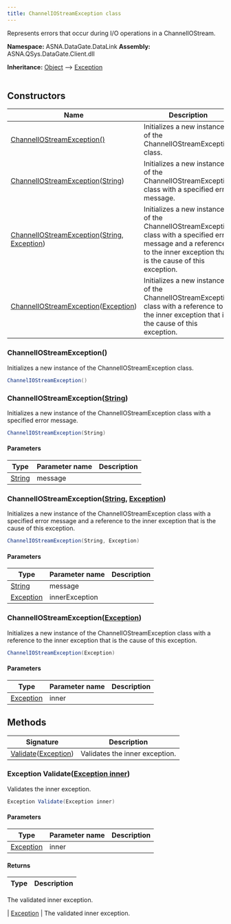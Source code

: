 ```yaml
---
title: ChannelIOStreamException class
---
```


Represents errors that occur during I/O operations in a ChannelIOStream.

**Namespace:** ASNA.DataGate.DataLink
**Assembly:** ASNA.QSys.DataGate.Client.dll

**Inheritance:** [Object](https://docs.microsoft.com/en-us/dotnet/api/system.object) --> [Exception](https://docs.microsoft.com/en-us/dotnet/api/system.exception)
<br>
<br>

## Constructors

| Name | Description |
| --- | --- |
| [ChannelIOStreamException()](#channeliostreamexception-) | Initializes a new instance of the ChannelIOStreamException class.
| [ChannelIOStreamException](#channeliostreamexception-string-)([String](https://docs.microsoft.com/en-us/dotnet/api/system.string)) | Initializes a new instance of the ChannelIOStreamException class with a specified error message.
| [ChannelIOStreamException](#channeliostreamexception-string-exception-)([String](https://docs.microsoft.com/en-us/dotnet/api/system.string), [Exception](https://docs.microsoft.com/en-us/dotnet/api/system.exception)) | Initializes a new instance of the ChannelIOStreamException class with a specified error message and a reference to the inner exception that is the cause of this exception.
| [ChannelIOStreamException](#channeliostreamexception-exception-)([Exception](https://docs.microsoft.com/en-us/dotnet/api/system.exception)) | Initializes a new instance of the ChannelIOStreamException class with a reference to the inner exception that is the cause of this exception.

### ChannelIOStreamException()

Initializes a new instance of the ChannelIOStreamException class.

```cs
ChannelIOStreamException()
```

### ChannelIOStreamException([String](https://docs.microsoft.com/en-us/dotnet/api/system.string))

Initializes a new instance of the ChannelIOStreamException class with a specified error message.

```cs
ChannelIOStreamException(String)
```

#### Parameters
| Type | Parameter name | Description
| --- | --- | ---
| [String](https://docs.microsoft.com/en-us/dotnet/api/system.string) | message | 

### ChannelIOStreamException([String](https://docs.microsoft.com/en-us/dotnet/api/system.string), [Exception](https://docs.microsoft.com/en-us/dotnet/api/system.exception))

Initializes a new instance of the ChannelIOStreamException class with a specified error message and a reference to the inner exception that is the cause of this exception.

```cs
ChannelIOStreamException(String, Exception)
```

#### Parameters
| Type | Parameter name | Description
| --- | --- | ---
| [String](https://docs.microsoft.com/en-us/dotnet/api/system.string) | message | 
| [Exception](https://docs.microsoft.com/en-us/dotnet/api/system.exception) | innerException | 

### ChannelIOStreamException([Exception](https://docs.microsoft.com/en-us/dotnet/api/system.exception))

Initializes a new instance of the ChannelIOStreamException class with a reference to the inner exception that is the cause of this exception.

```cs
ChannelIOStreamException(Exception)
```

#### Parameters
| Type | Parameter name | Description
| --- | --- | ---
| [Exception](https://docs.microsoft.com/en-us/dotnet/api/system.exception) | inner | 

## Methods

| Signature | Description |
| --- | --- |
| [Validate](#validate-exception-)([Exception](https://docs.microsoft.com/en-us/dotnet/api/system.exception)) | Validates the inner exception.

### Exception Validate([Exception inner](https://docs.microsoft.com/en-us/dotnet/api/system.exception))

Validates the inner exception.

```cs
Exception Validate(Exception inner)
```

#### Parameters
| Type | Parameter name | Description
| --- | --- | ---
| [Exception](https://docs.microsoft.com/en-us/dotnet/api/system.exception) | inner | 

#### Returns
| Type | Description
| --- | ---
The validated inner exception.

| [Exception](https://docs.microsoft.com/en-us/dotnet/api/system.exception) | The validated inner exception.
